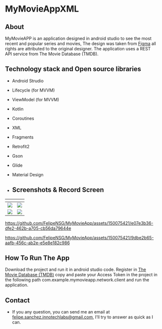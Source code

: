 # MyMovieAppXML
## About
MyMovieAPP is an application designed in android studio to see the most recent and popular series and movies, The design was taken from [Figma](https://www.figma.com/file/5Xwtt2FVF2SzQIgNQsXXqF/Cinemax---Movie-Apps-UI-Kit-(Community)?type=design&node-id=74-805&mode=design&t=R7e1HeisGcly6NGt-0) 
all rights are attributed to the original designer. The application uses a REST API service from The Movie Database (TMDB).

## Technology stack and Open source libraries 
- Android Strudio
- Lifecycle (for MVVM)
- ViewModel (for MVVM)
- Kotlin
- Coroutines
- XML
- Fragments
- Retrofit2
- Gson
- Glide
- Material Design

- ## Screenshots & Record Screen
| <!-- -->      | <!-- -->        |
|:-------------:|:---------------:|
|![](https://github.com/FelipeNSG/MyMovieApp/assets/150075421/2c7654c4-f806-4ab6-81c8-ac954f0fb805)|![](https://github.com/FelipeNSG/MyMovieAppXML/assets/150075421/1dde7a91-82ba-4594-8f51-0e164d727f3b)|
|![](https://github.com/FelipeNSG/MyMovieApp/assets/150075421/4d843b17-aa27-4fee-b083-c84893233f9d)|![](https://github.com/FelipeNSG/MyMovieApp/assets/150075421/ed9f8d5a-c372-4254-8398-ae257e3ea0d6)|

https://github.com/FelipeNSG/MyMovieApp/assets/150075421/e07e3b36-dfe2-462b-a705-cb56da79644e

https://github.com/FelipeNSG/MyMovieApp/assets/150075421/9dbe2b65-aafb-456c-ab2e-e5e8e182c986

## How To Run The App
Download the project and run it in android studio code.
Register in [The Movie Database (TMDB)](https://developer.themoviedb.org/reference/intro/authentication) copy and paste your Access Token in the project in the following path com.example.mymovieapp.network.client and run the application.

## Contact
- If you any question, you can send me an email at felipe.sanchez.innotechlabs@gmail.com, I'll try to answer as quick as I can.


